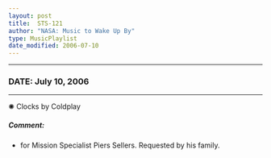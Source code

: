 ```yaml
---
layout: post
title:  STS-121
author: "NASA: Music to Wake Up By"
type: MusicPlaylist
date_modified: 2006-07-10
---
```


----
### DATE: July 10, 2006
----
✺ Clocks by Coldplay

##### Comment:
* for Mission Specialist Piers Sellers. Requested by his family.
